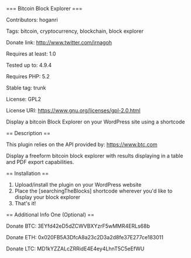 === Bitcoin Block Explorer ===

Contributors: hoganri

Tags: bitcoin, cryptocurrency, blockchain, block explorer

Donate link: http://www.twitter.com/irnagoh

Requires at least: 1.0

Tested up to: 4.9.4

Requires PHP: 5.2

Stable tag: trunk

License: GPL2

License URI: https://www.gnu.org/licenses/gpl-2.0.html

Display a bitcoin Block Explorer on your WordPress site using a shortcode

== Description ==

This plugin relies on the API provided by: https://www.btc.com

Display a freeform bitcoin block explorer with results displaying in a table and PDF export capabilities.


== Installation ==
1. Upload/install the plugin on your WordPress website
2. Place the [searchingTheBlocks] shortcode wherever you\'d like to display your block explorer
3. That\'s it!

== Additional Info One (Optional) ==

Donate BTC: 3EYfd42eD5dZCWVBXYzrF5wMMR4ERLs68b

Donate ETH: 0x020FB5A3DfcA8a23c2D3a2d8fe37E277ce183011

Donate LTC: MD1kYZZALcZRRidE4E4ey4LhnT5C5eEfWU
